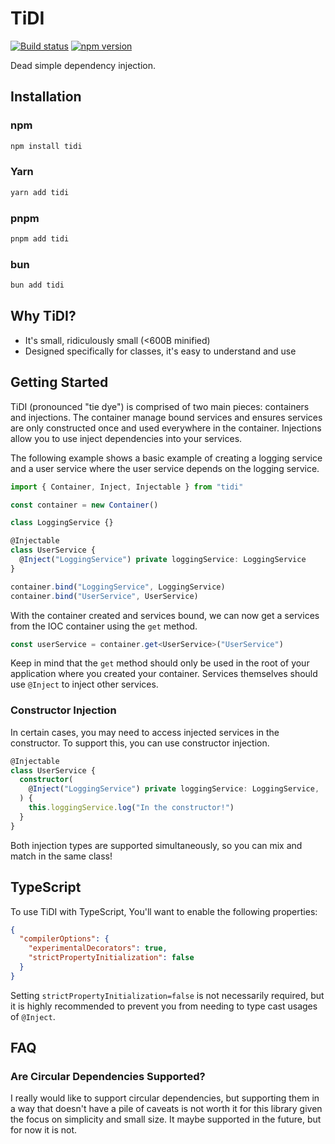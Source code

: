 # TiDI

[![Build status](https://github.com/mskelton/tidi/workflows/Build/badge.svg)](https://github.com/mskelton/tidi/actions)
[![npm version](https://img.shields.io/npm/v/tidi)](https://www.npmjs.com/package/tidi)

Dead simple dependency injection.

## Installation

### npm

```sh
npm install tidi
```

### Yarn

```sh
yarn add tidi
```

### pnpm

```sh
pnpm add tidi
```

### bun

```sh
bun add tidi
```

## Why TiDI?

- It's small, ridiculously small (<600B minified)
- Designed specifically for classes, it's easy to understand and use

## Getting Started

TiDI (pronounced "tie dye") is comprised of two main pieces: containers and
injections. The container manage bound services and ensures services are only
constructed once and used everywhere in the container. Injections allow you to
use inject dependencies into your services.

The following example shows a basic example of creating a logging service and a
user service where the user service depends on the logging service.

```ts
import { Container, Inject, Injectable } from "tidi"

const container = new Container()

class LoggingService {}

@Injectable
class UserService {
  @Inject("LoggingService") private loggingService: LoggingService
}

container.bind("LoggingService", LoggingService)
container.bind("UserService", UserService)
```

With the container created and services bound, we can now get a services from
the IOC container using the `get` method.

```ts
const userService = container.get<UserService>("UserService")
```

Keep in mind that the `get` method should only be used in the root of your
application where you created your container. Services themselves should use
`@Inject` to inject other services.

### Constructor Injection

In certain cases, you may need to access injected services in the constructor.
To support this, you can use constructor injection.

```ts
@Injectable
class UserService {
  constructor(
    @Inject("LoggingService") private loggingService: LoggingService,
  ) {
    this.loggingService.log("In the constructor!")
  }
}
```

Both injection types are supported simultaneously, so you can mix and match in
the same class!

## TypeScript

To use TiDI with TypeScript, You'll want to enable the following properties:

```json
{
  "compilerOptions": {
    "experimentalDecorators": true,
    "strictPropertyInitialization": false
  }
}
```

Setting `strictPropertyInitialization=false` is not necessarily required, but it
is highly recommended to prevent you from needing to type cast usages of
`@Inject`.

## FAQ

### Are Circular Dependencies Supported?

I really would like to support circular dependencies, but supporting them in a
way that doesn't have a pile of caveats is not worth it for this library given
the focus on simplicity and small size. It maybe supported in the future, but
for now it is not.
